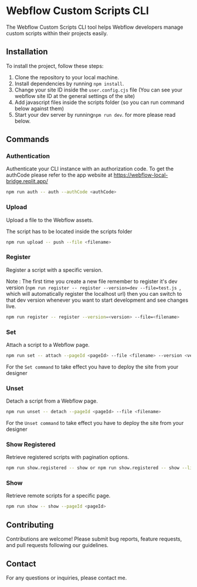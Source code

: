# Webflow Custom Scripts CLI

The Webflow Custom Scripts CLI tool helps Webflow developers manage custom scripts within their projects easily.

## Installation

To install the project, follow these steps:

1. Clone the repository to your local machine.
2. Install dependencies by running `npm install`.
3. Change your site ID inside the `user.config.cjs` file (You can see your webflow site ID at the general settings of the site)
4. Add javascript files inside the scripts folder (so you can run command below against them)
5. Start your dev server by running`npm run dev`. for more please read below.


## Commands

### Authentication

Authenticate your CLI instance with an authorization code.
To get the authCode please refer to the app website at https://webflow-local-bridge.replit.app/

```bash
npm run auth -- auth --authCode <authCode>
```

### Upload

Upload a file to the Webflow assets.

The script has to be located inside the scripts folder

```bash
npm run upload -- push --file <filename>
```

### Register

Register a script with a specific version.

Note : The first time you create a new file remember to register it's dev version (`npm run register -- register --version=dev --file=test.js `, which will automatically register the localhost url) then you can switch to that dev version whenever you want to start development and see changes live.


```bash
npm run register -- register --version=<version> --file=<filename>
```

### Set

Attach a script to a Webflow page.

```bash
npm run set -- attach --pageId <pageId> --file <filename> --version <version> --location <location>
```

For the `Set command` to take effect you have to deploy the site from your designer


### Unset

Detach a script from a Webflow page.

```bash
npm run unset -- detach --pageId <pageId> --file <filename>

```
For the `Unset command` to take effect you have to deploy the site from your designer


### Show Registered

Retrieve registered scripts with pagination options.

```bash
npm run show.registered -- show or npm run show.registered -- show --limit=<limit> --offset=<offset>
```

### Show

Retrieve remote scripts for a specific page.

```bash
npm run show -- show --pageId <pageId>
```

## Contributing

Contributions are welcome! Please submit bug reports, feature requests, and pull requests following our guidelines.


## Contact

For any questions or inquiries, please contact me.
